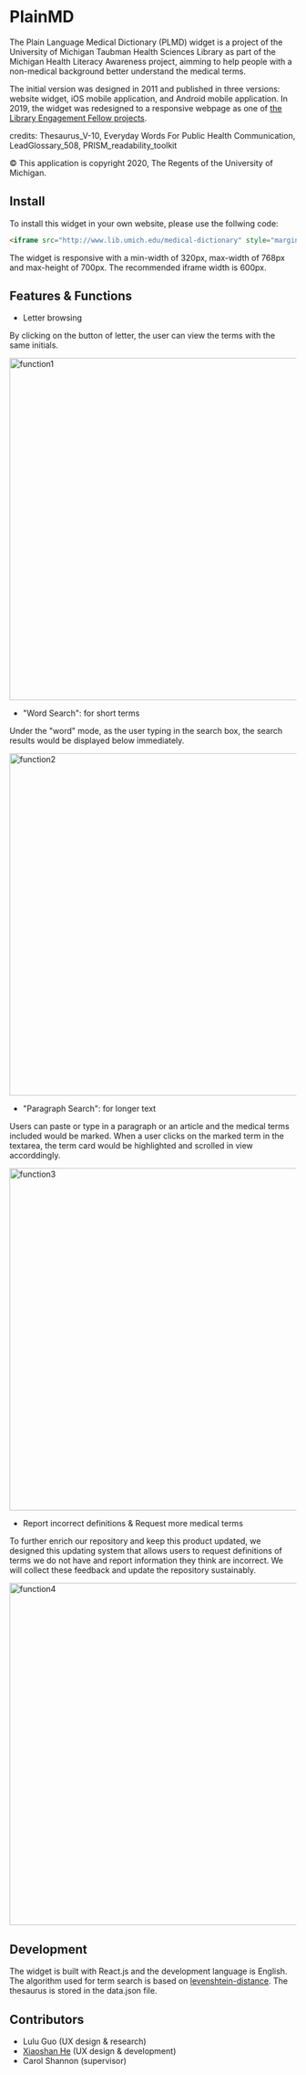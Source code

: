 # PlainMD

The Plain Language Medical Dictionary (PLMD) widget is a project of the University of Michigan Taubman Health Sciences Library as part of the Michigan Health Literacy Awareness project, aimming to help people with a non-medical background better understand the medical terms. 

The initial version was designed in 2011 and published in three versions: website widget, iOS mobile application, and Android mobile application. In 2019, the widget was redesigned to a responsive webpage as one of [the Library Engagement Fellow projects](https://engage.lib.umich.edu/engagement-fellows/).

credits:  Thesaurus_V-10, Everyday Words For Public Health Communication, LeadGlossary_508, PRISM_readability_toolkit

© This application is copyright 2020, The Regents of the University of Michigan.

## Install

To install this widget in your own website, please use the follwing code:

```html
<iframe src="http://www.lib.umich.edu/medical-dictionary" style="margin: 0 auto; height: 640px; width: 600px; border: 2px solid #eee;"></iframe>
```

The widget is responsive with a min-width of 320px, max-width of 768px and max-height of 700px. The recommended iframe width is 600px.


## Features & Functions

- Letter browsing

By clicking on the button of letter, the user can view the terms with the same initials.

<img src="img/rdm_f1.PNG" alt="function1" width="600"/>

- "Word Search": for short terms

Under the "word" mode, as the user typing in the search box, the search results would be displayed below immediately.

<img src="img/rdm_f2.PNG" alt="function2" width="600"/>

- "Paragraph Search": for longer text

Users can paste or type in a paragraph or an article and the medical terms included would be marked. When a user clicks on the marked term in the textarea, the term card would be highlighted and scrolled in view accorddingly.

<img src="img/rdm_f3.PNG" alt="function3" width="600"/>

- Report incorrect definitions & Request more medical terms

To further enrich our repository and keep this product updated, we designed this updating system that allows users to request definitions of terms we do not have and report information they think are incorrect. We will collect these feedback and update the repository sustainably. 

<img src="img/rdm_f4.PNG" alt="function4" width="600"/>

## Development

The widget is built with React.js and the development language is English. The algorithm used for term search is based on [levenshtein-distance](https://github.com/trekhleb/javascript-algorithms/tree/master/src/algorithms/string/levenshtein-distance). The thesaurus is stored in the data.json file.

## Contributors

- Lulu Guo (UX design & research)
- [Xiaoshan He](https://github.com/xiaoshanhe003) (UX design & development)
- Carol Shannon (supervisor)
